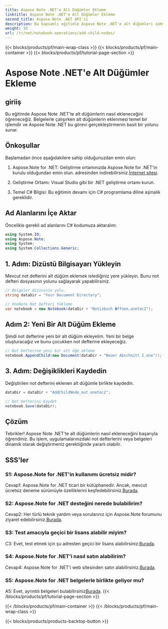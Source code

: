 ```yaml
---
title: Aspose Note .NET'e Alt Düğümler Ekleme
linktitle: Aspose Note .NET'e Alt Düğümler Ekleme
second_title: Aspose.Note .NET API'si
description: Bu kapsamlı eğitimle Aspose Note .NET'e alt düğümleri zahmetsizce nasıl ekleyeceğinizi öğrenin. Belge işleme becerilerinizi şimdi geliştirin.
weight: 10
url: /tr/net/notebook-operations/add-child-nodes/
---
```


{{< blocks/products/pf/main-wrap-class >}}
{{< blocks/products/pf/main-container >}}
{{< blocks/products/pf/tutorial-page-section >}}

# Aspose Note .NET'e Alt Düğümler Ekleme

## giriiş

Bu eğitimde Aspose Note .NET'te alt düğümlerin nasıl ekleneceğini öğreneceğiz. Belgelerle çalışırken alt düğümlerin eklenmesi temel bir işlemdir ve Aspose Note .NET bu görevi gerçekleştirmenin basit bir yolunu sunar.

## Önkoşullar

Başlamadan önce aşağıdakilere sahip olduğunuzdan emin olun:

1.  Aspose.Note for .NET: Geliştirme ortamınızda Aspose.Note for .NET'in kurulu olduğundan emin olun. adresinden indirebilirsiniz.[İnternet sitesi](https://releases.aspose.com/note/net/).

2. Geliştirme Ortamı: Visual Studio gibi bir .NET geliştirme ortamı kurun.

3. Temel C# Bilgisi: Bu eğitimin devamı için C# programlama diline aşinalık gereklidir.

## Ad Alanlarını İçe Aktar

Öncelikle gerekli ad alanlarını C# kodumuza aktaralım:

```csharp
using System.IO;
using Aspose.Note;
using System;
using System.Collections.Generic;
```

## 1. Adım: Dizüstü Bilgisayarı Yükleyin

Mevcut not defterini alt düğüm eklemek istediğiniz yere yükleyin. Bunu not defteri dosyasının yolunu sağlayarak yapabilirsiniz.

```csharp
// Belgeler dizininin yolu.
string dataDir = "Your Document Directory";

// OneNote Not Defteri Yükleme
var notebook = new Notebook(dataDir + "Notizbuch �ffnen.onetoc2");
```

## Adım 2: Yeni Bir Alt Düğüm Ekleme

Şimdi not defterine yeni bir alt düğüm ekleyelim. Yeni bir belge oluşturacağız ve bunu çocukken not defterine ekleyeceğiz.

```csharp
// Not Defterine yeni bir alt öğe ekleme
notebook.AppendChild(new Document(dataDir + "Neuer Abschnitt 1.one"));
```

## 3. Adım: Değişiklikleri Kaydedin

Değiştirilen not defterini eklenen alt düğümle birlikte kaydedin.

```csharp
dataDir = dataDir + "AddChildNode_out.onetoc2";

// Not Defterini Kaydet
notebook.Save(dataDir);
```

## Çözüm

Tebrikler! Aspose Note .NET'te alt düğümlerin nasıl ekleneceğini başarıyla öğrendiniz. Bu işlem, uygulamalarınızdaki not defterlerini veya belgeleri dinamik olarak değiştirmeniz gerektiğinde yararlı olabilir.

## SSS'ler

### S1: Aspose.Note for .NET'in kullanımı ücretsiz midir?

 Cevap1: Aspose.Note for .NET ticari bir kütüphanedir. Ancak, mevcut ücretsiz deneme sürümüyle özelliklerini keşfedebilirsiniz.[Burada](https://releases.aspose.com/).

### S2: Aspose.Note for .NET desteğini nerede bulabilirim?

 Cevap2: Her türlü teknik yardım veya sorularınız için Aspose.Note forumunu ziyaret edebilirsiniz.[Burada](https://forum.aspose.com/c/note/28).

### S3: Test amacıyla geçici bir lisans alabilir miyim?

 C3: Evet, test etmek için şu adresten geçici bir lisans alabilirsiniz:[Burada](https://purchase.aspose.com/temporary-license/).

### S4: Aspose.Note for .NET'i nasıl satın alabilirim?

 Cevap4: Aspose.Note for .NET'i web sitesinden satın alabilirsiniz.[Burada](https://purchase.aspose.com/buy).

### S5: Aspose.Note for .NET belgelerle birlikte geliyor mu?

 A5: Evet, ayrıntılı belgeleri bulabilirsiniz[Burada](https://reference.aspose.com/note/net/).
{{< /blocks/products/pf/tutorial-page-section >}}

{{< /blocks/products/pf/main-container >}}
{{< /blocks/products/pf/main-wrap-class >}}

{{< blocks/products/products-backtop-button >}}
